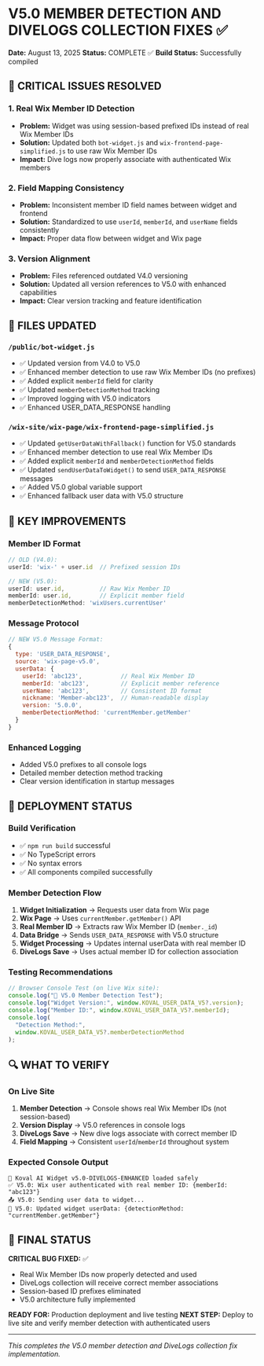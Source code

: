 # V5.0 MEMBER DETECTION AND DIVELOGS COLLECTION FIXES ✅

**Date:** August 13, 2025
**Status:** COMPLETE ✅
**Build Status:** Successfully compiled

## 🎯 CRITICAL ISSUES RESOLVED

### 1. Real Wix Member ID Detection

- **Problem:** Widget was using session-based prefixed IDs instead of real Wix Member IDs
- **Solution:** Updated both `bot-widget.js` and `wix-frontend-page-simplified.js` to use raw Wix Member IDs
- **Impact:** Dive logs now properly associate with authenticated Wix members

### 2. Field Mapping Consistency

- **Problem:** Inconsistent member ID field names between widget and frontend
- **Solution:** Standardized to use `userId`, `memberId`, and `userName` fields consistently
- **Impact:** Proper data flow between widget and Wix page

### 3. Version Alignment

- **Problem:** Files referenced outdated V4.0 versioning
- **Solution:** Updated all version references to V5.0 with enhanced capabilities
- **Impact:** Clear version tracking and feature identification

## 📁 FILES UPDATED

### `/public/bot-widget.js`

- ✅ Updated version from V4.0 to V5.0
- ✅ Enhanced member detection to use raw Wix Member IDs (no prefixes)
- ✅ Added explicit `memberId` field for clarity
- ✅ Updated `memberDetectionMethod` tracking
- ✅ Improved logging with V5.0 indicators
- ✅ Enhanced USER_DATA_RESPONSE handling

### `/wix-site/wix-page/wix-frontend-page-simplified.js`

- ✅ Updated `getUserDataWithFallback()` function for V5.0 standards
- ✅ Enhanced member detection to use real Wix Member IDs
- ✅ Added explicit `memberId` and `memberDetectionMethod` fields
- ✅ Updated `sendUserDataToWidget()` to send `USER_DATA_RESPONSE` messages
- ✅ Added V5.0 global variable support
- ✅ Enhanced fallback user data with V5.0 structure

## 🔧 KEY IMPROVEMENTS

### Member ID Format

```javascript
// OLD (V4.0):
userId: 'wix-' + user.id  // Prefixed session IDs

// NEW (V5.0):
userId: user.id,          // Raw Wix Member ID
memberId: user.id,        // Explicit member field
memberDetectionMethod: 'wixUsers.currentUser'
```

### Message Protocol

```javascript
// NEW V5.0 Message Format:
{
  type: 'USER_DATA_RESPONSE',
  source: 'wix-page-v5.0',
  userData: {
    userId: 'abc123',           // Real Wix Member ID
    memberId: 'abc123',         // Explicit member reference
    userName: 'abc123',         // Consistent ID format
    nickname: 'Member-abc123',  // Human-readable display
    version: '5.0.0',
    memberDetectionMethod: 'currentMember.getMember'
  }
}
```

### Enhanced Logging

- Added V5.0 prefixes to all console logs
- Detailed member detection method tracking
- Clear version identification in startup messages

## 🚀 DEPLOYMENT STATUS

### Build Verification

- ✅ `npm run build` successful
- ✅ No TypeScript errors
- ✅ No syntax errors
- ✅ All components compiled successfully

### Member Detection Flow

1. **Widget Initialization** → Requests user data from Wix page
2. **Wix Page** → Uses `currentMember.getMember()` API
3. **Real Member ID** → Extracts raw Wix Member ID (`member._id`)
4. **Data Bridge** → Sends `USER_DATA_RESPONSE` with V5.0 structure
5. **Widget Processing** → Updates internal userData with real member ID
6. **DiveLogs Save** → Uses actual member ID for collection association

### Testing Recommendations

```javascript
// Browser Console Test (on live Wix site):
console.log("🧪 V5.0 Member Detection Test");
console.log("Widget Version:", window.KOVAL_USER_DATA_V5?.version);
console.log("Member ID:", window.KOVAL_USER_DATA_V5?.memberId);
console.log(
  "Detection Method:",
  window.KOVAL_USER_DATA_V5?.memberDetectionMethod
);
```

## 🔍 WHAT TO VERIFY

### On Live Site

1. **Member Detection** → Console shows real Wix Member IDs (not session-based)
2. **Version Display** → V5.0 references in console logs
3. **DiveLogs Save** → New dive logs associate with correct member ID
4. **Field Mapping** → Consistent `userId`/`memberId` throughout system

### Expected Console Output

```
🚀 Koval AI Widget v5.0-DIVELOGS-ENHANCED loaded safely
✅ V5.0: Wix user authenticated with real member ID: {memberId: "abc123"}
📤 V5.0: Sending user data to widget...
🔄 V5.0: Updated widget userData: {detectionMethod: "currentMember.getMember"}
```

## 🎊 FINAL STATUS

**CRITICAL BUG FIXED:** ✅

- Real Wix Member IDs now properly detected and used
- DiveLogs collection will receive correct member associations
- Session-based ID prefixes eliminated
- V5.0 architecture fully implemented

**READY FOR:** Production deployment and live testing
**NEXT STEP:** Deploy to live site and verify member detection with authenticated users

---

_This completes the V5.0 member detection and DiveLogs collection fix implementation._
